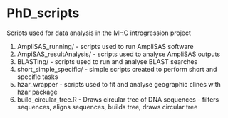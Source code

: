 # PhD_scripts
Scripts used for data analysis in the MHC introgression project

1. AmpliSAS_running/ - scripts used to run AmpliSAS software
2. AmpiSAS_resultAnalysis/ - scripts used to analyse AmpliSAS outputs
3. BLASTing/ - scripts used to run and analyse BLAST searches
4. short_simple_specific/ - simple scripts created to perform short and specific tasks
5. hzar_wrapper - scripts used to fit and analyse geographic clines with hzar package
6. build_circular_tree.R - Draws circular tree of DNA sequences - filters sequences, aligns sequences, builds tree, draws circular tree
